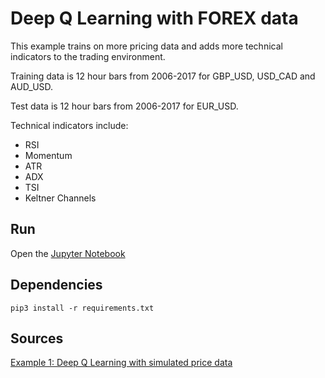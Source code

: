 # Deep Q Learning with FOREX data

This example trains on more pricing data and adds more technical indicators to the trading environment.

Training data is 12 hour bars from 2006-2017 for GBP_USD, USD_CAD and AUD_USD.

Test data is 12 hour bars from 2006-2017 for EUR_USD.

Technical indicators include:

- RSI
- Momentum
- ATR
- ADX
- TSI
- Keltner Channels

## Run

Open the [Jupyter Notebook](run.ipynb)

## Dependencies

`pip3 install -r requirements.txt`

## Sources

[Example 1: Deep Q Learning with simulated price data](../1-deep-q-learning-simulated)
